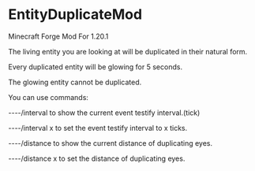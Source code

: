 # EntityDuplicateMod

Minecraft Forge Mod For 1.20.1

The living entity you are looking at will be duplicated in their natural form.

Every duplicated entity will be glowing for 5 seconds.

The glowing entity cannot be duplicated.

You can use commands:

----/interval       to show the current event testify interval.(tick)

----/interval x     to set the event testify interval to x ticks.

----/distance       to show the current distance of duplicating eyes.

----/distance x     to set the distance of duplicating eyes.
